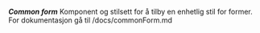 ***Common form***
Komponent og stilsett for å tilby en enhetlig stil for former. For dokumentasjon gå til /docs/commonForm.md
